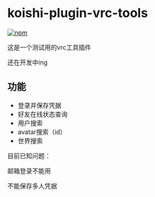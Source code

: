# koishi-plugin-vrc-tools

[![npm](https://img.shields.io/npm/v/koishi-plugin-vrc-tools?style=flat-square)](https://www.npmjs.com/package/koishi-plugin-vrc-tools)

这是一个测试用的vrc工具插件

还在开发中ing

## 功能

- 登录并保存凭据
- 好友在线状态查询
- 用户搜索
- avatar搜索（id）
- 世界搜索




目前已知问题：

邮箱登录不能用

不能保存多人凭据
